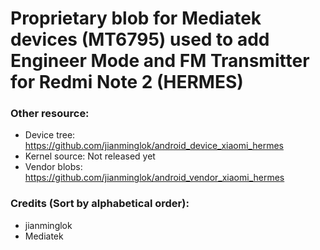 # Proprietary blob for Mediatek devices (MT6795) used to add Engineer Mode and FM Transmitter for Redmi Note 2 (HERMES)

### Other resource:
  - Device tree: https://github.com/jianminglok/android_device_xiaomi_hermes
  - Kernel source: Not released yet
  - Vendor blobs: https://github.com/jianminglok/android_vendor_xiaomi_hermes

### Credits (Sort by alphabetical order):
  - jianminglok
  - Mediatek
